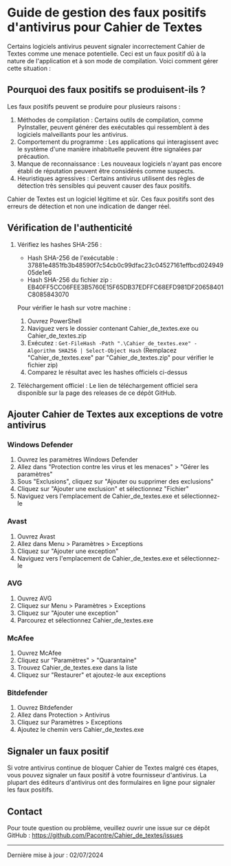 # Guide de gestion des faux positifs d'antivirus pour Cahier de Textes

Certains logiciels antivirus peuvent signaler incorrectement Cahier de Textes comme une menace potentielle. Ceci est un faux positif dû à la nature de l'application et à son mode de compilation. Voici comment gérer cette situation :

## Pourquoi des faux positifs se produisent-ils ?

Les faux positifs peuvent se produire pour plusieurs raisons :
1. Méthodes de compilation : Certains outils de compilation, comme PyInstaller, peuvent générer des exécutables qui ressemblent à des logiciels malveillants pour les antivirus.
2. Comportement du programme : Les applications qui interagissent avec le système d'une manière inhabituelle peuvent être signalées par précaution.
3. Manque de reconnaissance : Les nouveaux logiciels n'ayant pas encore établi de réputation peuvent être considérés comme suspects.
4. Heuristiques agressives : Certains antivirus utilisent des règles de détection très sensibles qui peuvent causer des faux positifs.

Cahier de Textes est un logiciel légitime et sûr. Ces faux positifs sont des erreurs de détection et non une indication de danger réel.

## Vérification de l'authenticité

1. Vérifiez les hashes SHA-256 :
   - Hash SHA-256 de l'exécutable : 37881e4851fb3b48590f7c54cb0c99dfac23c04527161effbcd02494905de1e6
   - Hash SHA-256 du fichier zip : EB40FF5CC06FEE3B5760E15F65DB37EDFFC68EFD981DF20658401C8085843070

   Pour vérifier le hash sur votre machine :
   1. Ouvrez PowerShell
   2. Naviguez vers le dossier contenant Cahier_de_textes.exe ou Cahier_de_textes.zip
   3. Exécutez : `Get-FileHash -Path ".\Cahier_de_textes.exe" -Algorithm SHA256 | Select-Object Hash`
      (Remplacez "Cahier_de_textes.exe" par "Cahier_de_textes.zip" pour vérifier le fichier zip)
   4. Comparez le résultat avec les hashes officiels ci-dessus

2. Téléchargement officiel :
   Le lien de téléchargement officiel sera disponible sur la page des releases de ce dépôt GitHub.

## Ajouter Cahier de Textes aux exceptions de votre antivirus

### Windows Defender
1. Ouvrez les paramètres Windows Defender
2. Allez dans "Protection contre les virus et les menaces" > "Gérer les paramètres"
3. Sous "Exclusions", cliquez sur "Ajouter ou supprimer des exclusions"
4. Cliquez sur "Ajouter une exclusion" et sélectionnez "Fichier"
5. Naviguez vers l'emplacement de Cahier_de_textes.exe et sélectionnez-le

### Avast
1. Ouvrez Avast
2. Allez dans Menu > Paramètres > Exceptions
3. Cliquez sur "Ajouter une exception"
4. Naviguez vers l'emplacement de Cahier_de_textes.exe et sélectionnez-le

### AVG
1. Ouvrez AVG
2. Cliquez sur Menu > Paramètres > Exceptions
3. Cliquez sur "Ajouter une exception"
4. Parcourez et sélectionnez Cahier_de_textes.exe

### McAfee
1. Ouvrez McAfee
2. Cliquez sur "Paramètres" > "Quarantaine"
3. Trouvez Cahier_de_textes.exe dans la liste
4. Cliquez sur "Restaurer" et ajoutez-le aux exceptions

### Bitdefender
1. Ouvrez Bitdefender
2. Allez dans Protection > Antivirus
3. Cliquez sur Paramètres > Exceptions
4. Ajoutez le chemin vers Cahier_de_textes.exe

## Signaler un faux positif

Si votre antivirus continue de bloquer Cahier de Textes malgré ces étapes, vous pouvez signaler un faux positif à votre fournisseur d'antivirus. La plupart des éditeurs d'antivirus ont des formulaires en ligne pour signaler les faux positifs.

## Contact

Pour toute question ou problème, veuillez ouvrir une issue sur ce dépôt GitHub : https://github.com/Pacontre/Cahier_de_textes/issues

---

Dernière mise à jour : 02/07/2024
